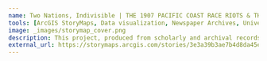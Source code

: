 ```yaml
---
name: Two Nations, Indivisible | THE 1907 PACIFIC COAST RACE RIOTS & THE TRANSNATIONALITY OF U.S.-CANADA BORDER POLITICS
tools: [ArcGIS StoryMaps, Data visualization, Newspaper Archives, University Collections ]
image: _images/storymap_cover.png
description: This project, produced from scholarly and archival records, takes a spatial approach in its analysis of a moment in the history of U.S. immigration and border politics. The interactive report was produced with ArcGIS StoryMaps.
external_url: https://storymaps.arcgis.com/stories/3e3a39b3ae7b4d8da45ee5c4881b549e
---
```

